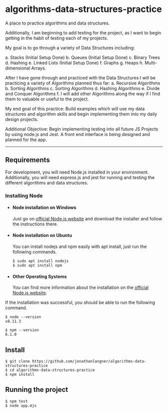 # algorithms-data-structures-practice
A place to practice algorithms and data structures. 

Additionally, I am beginning to add testing for the project, as I want to begin getting in the habit of testing each of my projects.


My goal is to go through a variety of Data Structures including:

a. Stacks (Initial Setup Done)
b. Queues (Initial Setup Done)
c. Binary Trees
d. Hashing
e. Linked Lists (Initial Setup Done)
f. Graphs
g. Heaps
h. Multi-dimensional Arrays. 


After I have gone through and practiced with the Data Structures I will be practicing a variety of Algorithms planned thus far:
a. Recursive Algorithms
b. Sorting Algorithms
c. Sorting Algorithms
d. Hashing Algorithms
e. Divide and Conquer Algorithms
f. I will add other Algorithms along the way if I find them to valuable or useful to the project.


My end goal of this practice:
Build examples which will use my data structures and algorithm skills and begin implementing them into my daily design projects. 


Additional Objective:
Begin implementing testing into all future JS Projects by using node.js and Jest.
A front end interface is being designed and planned for the app.

---
## Requirements

For development, you will need Node.js installed in your environment.
Additionally, you will need express.js and jest for running and testing the different algorithms and data structures.

### Installing Node
- #### Node installation on Windows

  Just go on [official Node.js website](https://nodejs.org/) and download the installer and follow the instructions there.
- #### Node installation on Ubuntu

  You can install nodejs and npm easily with apt install, just run the following commands.

      $ sudo apt install nodejs
      $ sudo apt install npm

- #### Other Operating Systems
  You can find more information about the installation on the [official Node.js website](https://nodejs.org/).

If the installation was successful, you should be able to run the following command.

    $ node --version
    v8.11.3

    $ npm --version
    6.1.0

## Install
    $ git clone https://github.com/jonathanlangner/algorithms-data-structures-practice
    $ cd algorithms-data-structures-practice
    $ npm install

## Running the project

    $ npm test 
    $ node app.mjs

